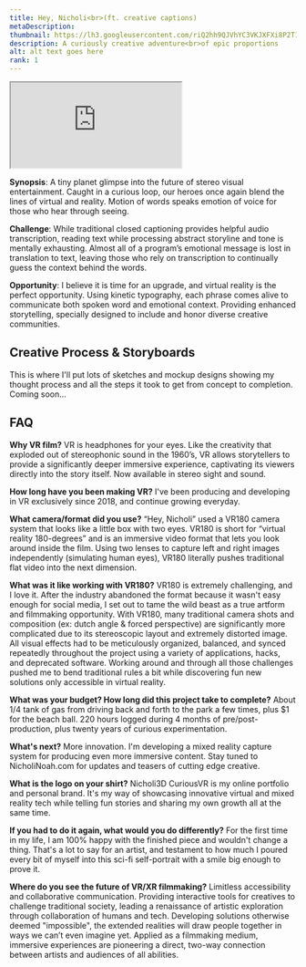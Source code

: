 ```yaml
---
title: Hey, Nicholi<br>(ft. creative captions)
metaDescription: 
thumbnail: https://lh3.googleusercontent.com/riQ2hh9QJVhYC3VKJXFXi8P2T14JsKx5HrUUfbFpSqA3mhkG9YzONTBbeVDt4H9DPAZ8o9pIfDU0-KOYuiaJPaJO2ugpXZhis4q1z8ZO1zMRPJJ5AEHD4fov2obpwSuig_W3xebmVw=w2400
description: A curiously creative adventure<br>of epic proportions
alt: alt text goes here
rank: 1
---
```


<iframe src="https://www.youtube.com/embed/ikTx-05dJ7M" class="youtube-iframe"></iframe> <br>


**Synopsis**: A tiny planet glimpse into the future of stereo visual entertainment. Caught in a curious loop, our heroes once again blend the lines of virtual and reality. Motion of words speaks emotion of voice for those who hear through seeing.

**Challenge**: While traditional closed captioning provides helpful audio transcription, reading text while processing abstract storyline and tone is mentally exhausting. Almost all of a program’s emotional message is lost in translation to text, leaving those who rely on transcription to continually guess the context behind the words.

**Opportunity**: I believe it is time for an upgrade, and virtual reality is the perfect opportunity. Using kinetic typography, each phrase comes alive to communicate both spoken word and emotional context. Providing enhanced storytelling, specially designed to include and honor diverse creative communities.


## **Creative Process & Storyboards**
This is where I'll put lots of sketches and mockup designs showing my thought process and all the steps it took to get from concept to completion. Coming soon...

## **FAQ**
**Why VR film?**
VR is headphones for your eyes. Like the creativity that exploded out of stereophonic sound in the 1960’s, VR allows storytellers to provide a significantly deeper immersive experience, captivating its viewers directly into the story itself. Now available in stereo sight and sound.

**How long have you been making VR?**
I've been producing and developing in VR exclusively since 2018, and continue growing everyday.

**What camera/format did you use?**
“Hey, Nicholi” used a VR180 camera system that looks like a little box with two eyes. VR180 is short for “virtual reality 180-degrees” and is an immersive video format that lets you look around inside the film. Using two lenses to capture left and right images independently (simulating human eyes), VR180 literally pushes traditional flat video into the next dimension.

**What was it like working with VR180?**
VR180 is extremely challenging, and I love it. After the industry abandoned the format because it wasn't easy enough for social media, I set out to tame the wild beast as a true artform and filmmaking opportunity. With VR180, many traditional camera shots and composition (ex: dutch angle & forced perspective) are significantly more complicated due to its stereoscopic layout and extremely distorted image. All visual effects had to be meticulously organized, balanced, and synced repeatedly throughout the project using a variety of applications, hacks, and deprecated software. Working around and through all those challenges pushed me to bend traditional rules a bit while discovering fun new solutions only accessible in virtual reality.

**What was your budget? How long did this project take to complete?**
About 1/4 tank of gas from driving back and forth to the park a few times, plus $1 for the beach ball. 220 hours logged during 4 months of pre/post-production, plus twenty years of curious experimentation.

**What's next?**
More innovation. I'm developing a mixed reality capture system for producing even more immersive content. Stay tuned to NicholiNoah.com for updates and teasers of cutting edge creative.

**What is the logo on your shirt?**
Nicholi3D CuriousVR is my online portfolio and personal brand. It's my way of showcasing innovative virtual and mixed reality tech while telling fun stories and sharing my own growth all at the same time.

**If you had to do it again, what would you do differently?**
For the first time in my life, I am 100% happy with the finished piece and wouldn't change a thing. That's a lot to say for an artist, and testament to how much I poured every bit of myself into this sci-fi self-portrait with a smile big enough to prove it.

**Where do you see the future of VR/XR filmmaking?**
Limitless accessibility and collaborative communication. Providing interactive tools for creatives to challenge traditional society, leading a renaissance of artistic exploration through collaboration of humans and tech. Developing solutions otherwise deemed "impossible", the extended realities will draw people together in ways we can’t even imagine yet. Applied as a filmmaking medium, immersive experiences are pioneering a direct, two-way connection between artists and audiences of all abilities.